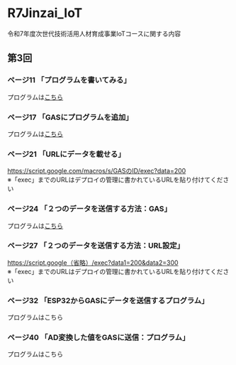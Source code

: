 # R7Jinzai_IoT
令和7年度次世代技術活用人材育成事業IoTコースに関する内容
## 第3回
### ページ11 「プログラムを書いてみる」
プログラムは[こちら](https://github.com/Sangise/R7Jinzai_IoT/blob/main/%E7%AC%AC3%E5%9B%9E/page11.gs)
### ページ17 「GASにプログラムを追加」
プログラムは[こちら](https://github.com/Sangise/R7Jinzai_IoT/blob/main/%E7%AC%AC3%E5%9B%9E/page17.gs)
### ページ21 「URLにデータを載せる」
https://script.google.com/macros/s/GASのID/exec?data=200
<br> ※「exec」までのURLはデプロイの管理に書かれているURLを貼り付けてください
### ページ24 「２つのデータを送信する方法：GAS」
プログラムは[こちら](https://github.com/Sangise/R7Jinzai_IoT/blob/main/%E7%AC%AC3%E5%9B%9E/page24.gs)
### ページ27 「２つのデータを送信する方法：URL設定」
https://script.google（省略）/exec?data1=200&data2=300
<br> ※「exec」までのURLはデプロイの管理に書かれているURLを貼り付けてください
### ページ32 「ESP32からGASにデータを送信するプログラム」
プログラムはこちら
### ページ40 「AD変換した値をGASに送信：プログラム」
プログラムはこちら
